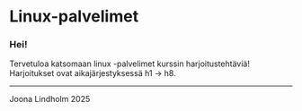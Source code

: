 # Linux-palvelimet
### Hei!  


Tervetuloa katsomaan linux -palvelimet kurssin harjoitustehtäviä!  
Harjoitukset ovat aikajärjestyksessä h1 -> h8.


---

Joona Lindholm 2025

